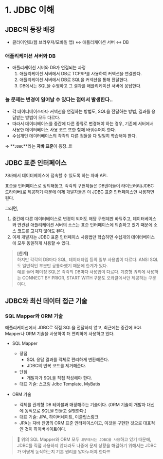 # 1. JDBC 이해


## JDBC의 등장 배경

- 클라이언트(웹 브라우저/모바일 앱) ↔ 애플리케이션 서버 ↔ DB

### 애플리케이션 서버와 DB

- 애플리케이션 서버와 DB가 연결되는 과정
    1. 애플리케이션 서버에서 DB로 TCP/IP를 사용하여 커넥션을 연결한다.
    2. 애플리케이션 서버에서 DB로 SQL을 커넥션을 통해 전달한다.
    3. DB에서는 SQL을 수행하고 그 결과를 애플리케이션 서버에 응답한다.

### 늘 문제는 변경이 일어날 수 있다는 점에서 발생한다..

- 각 데이터베이스마다 커넥션을 연결하는 방법도, SQL을 전달하는 방법, 결과를 응답받는 방법이 모두 다르다.
- 따라서 데이터베이스를 중간에 다른 종류로 변경해야 하는 경우, 기존에 서버에서 사용한 데이터베이스 사용 코드 또한 함께 바꿔주어야 한다.
- 수십개인 데이터베이스의 각각의 다른 점들을 다 일일히 학습해야 한다.

⇒ **`JDBC`**라는 **자바 표준**이 등장..!!!

## JDBC 표준 인터페이스

자바에서 데이터베이스에 접속할 수 있도록 하는 자바 API.

표준을 인터페이스로 정의해놓고, 각각의 구현체들은 DB벤더들이 라이브러리(JDBC 드라이버)로 제공하기 때문에 이제 개발자들은 이 JDBC 표준 인터페이스만 사용하면 된다.

그러면,

1. 중간에 다른 데이터베이스로 변경이 되어도 해당 구현체만 바꿔주고, 데이터베이스와 연관된 애플리케이션 서버의 소스는 표준 인터페이스에 의존하고 있기 때문에 소스 코드를 고치지 않아도 된다.
2. 이제 개발자는 JDBC 표준 인터페이스 사용법만 학습하면 수십개의 데이터베이스에 모두 동일하게 사용할 수 있다.

> **[한계]** </br>
하지만 각각의 DB마다 SQL, 데이터타입 등의 일부 사용법이 다르다. ANSI SQL도 일반적인 부분만 공통화했기 때문에 한계가 있다. </br>
예를 들어 페이징 SQL은 각각의 DB마다 사용법이 다르다. 계층형 쿼리에 사용하는 CONNECT BY PRIOR, START WITH 구문도 오라클에서만 제공하는 구문이다.
>

## JDBC와 최신 데이터 접근 기술

### SQL Mapper와 ORM 기술

애플리케이션에서 JDBC로 직접 SQL을 전달하지 않고, 최근에는 중간에 SQL Mapper나 ORM 기술을 사용하여 더 편리하게 사용하고 있다.

- SQL Mapper
    - 장점
        - SQL 응답 결과를 객체로 편리하게 변환해준다.
        - JDBC의 반복 코드를 제거해준다.
    - 단점
        - 개발자가 SQL을 직접 작성해야 한다.
    - 대표 기술: 스프링 Jdbc Template, MyBatis

- ORM 기술
    - 객체를 관계형 DB 테이블과 매핑해주는 기술이다. (ORM 기술이 개발자 대신에 동적으로 SQL을 만들고 실행한다.)
    - 대표 기술: JPA, 하이버네이트, 이클립스링크
    - JPA는 자바 진영의 ORM 표준 인터페이스이고, 이것을 구현한 것으로 대표적인 것이 하이버네이트이다.


> 📌 위의 SQL Mapper와 ORM 모두 `내부에서는 JDBC를 사용`하고 있기 때문에, JDBC를 직접 사용하지 않더라도 나중에 문제 상황을 해결하기 위해서는 JDBC가 어떻게 동작하는지 기본 원리를 알아두어야 한다!!!

